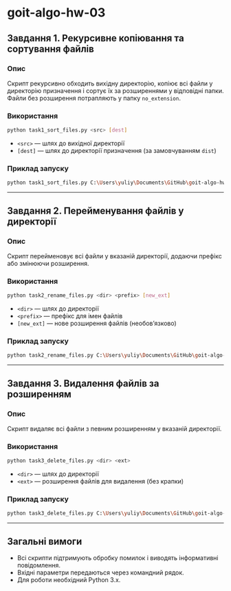 # goit-algo-hw-03
## Завдання 1. Рекурсивне копіювання та сортування файлів

### Опис
Скрипт рекурсивно обходить вихідну директорію, копіює всі файли у директорію призначення і сортує їх за розширеннями у відповідні папки.  
Файли без розширення потрапляють у папку `no_extension`.

### Використання
```bash
python task1_sort_files.py <src> [dest]
````

* `<src>` — шлях до вихідної директорії
* `[dest]` — шлях до директорії призначення (за замовчуванням `dist`)

### Приклад запуску

```bash
python task1_sort_files.py C:\Users\yuliy\Documents\GitHub\goit-algo-hw-03
```

---

## Завдання 2. Перейменування файлів у директорії

### Опис

Скрипт перейменовує всі файли у вказаній директорії, додаючи префікс або змінюючи розширення.

### Використання

```bash
python task2_rename_files.py <dir> <prefix> [new_ext]
```

* `<dir>` — шлях до директорії
* `<prefix>` — префікс для імен файлів
* `[new_ext]` — нове розширення файлів (необов’язково)

### Приклад запуску

```bash
python task2_rename_files.py C:\Users\yuliy\Documents\GitHub\goit-algo-hw-03 renamed_ txt
```

---

## Завдання 3. Видалення файлів за розширенням

### Опис

Скрипт видаляє всі файли з певним розширенням у вказаній директорії.

### Використання

```bash
python task3_delete_files.py <dir> <ext>
```

* `<dir>` — шлях до директорії
* `<ext>` — розширення файлів для видалення (без крапки)

### Приклад запуску

```bash
python task3_delete_files.py C:\Users\yuliy\Documents\GitHub\goit-algo-hw-03 tmp
```

---

## Загальні вимоги

* Всі скрипти підтримують обробку помилок і виводять інформативні повідомлення.
* Вхідні параметри передаються через командний рядок.
* Для роботи необхідний Python 3.x.



